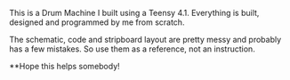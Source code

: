 This is a Drum Machine I built using a Teensy 4.1. 
Everything is built, designed and programmed by me from scratch.

The schematic, code and stripboard layout are pretty messy and 
probably has a few mistakes. So use them as a reference, not an instruction. 

**Hope this helps somebody!
